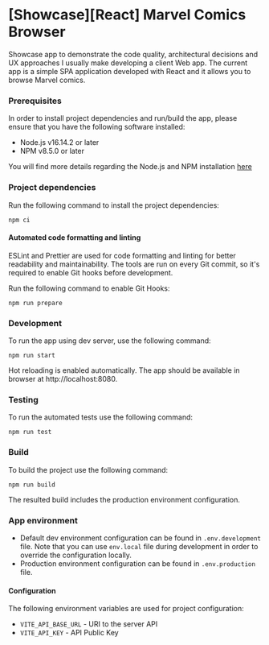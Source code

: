 # [Showcase][React] Marvel Comics Browser
Showcase app to demonstrate the code quality, architectural decisions and UX approaches I usually make developing a client Web app. The current app is a simple SPA application developed with React and it allows you to browse Marvel comics.

### Prerequisites

In order to install project dependencies and run/build the app, please ensure that you have the following software installed:
- Node.js v16.14.2 or later
- NPM v8.5.0 or later

You will find more details regarding the Node.js and NPM installation [here](https://docs.npmjs.com/downloading-and-installing-node-js-and-npm)

### Project dependencies
Run the following command to install the project dependencies:
```
npm ci 
```
#### Automated code formatting and linting

ESLint and Prettier are used for code formatting and linting for better readability and maintainability. The tools are run on every Git commit, so it's required to enable Git hooks before development.

Run the following command to enable Git Hooks:
```
npm run prepare
```

### Development
To run the app using dev server, use the following command:
```
npm run start
```
Hot reloading is enabled automatically. The app should be available in browser at http://localhost:8080.

### Testing
To run the automated tests use the following command:
```
npm run test
```

### Build
To build the project use the following command:
```
npm run build
```
The resulted build includes the production environment configuration.

### App environment
- Default dev environment configuration can be found in `.env.development` file. Note that you can use `env.local` file during development in order to override the configuration locally.
- Production environment configuration can be found in `.env.production` file.

#### Configuration

The following environment variables are used for project configuration:

- `VITE_API_BASE_URL` - URI to the server API
- `VITE_API_KEY` - API Public Key